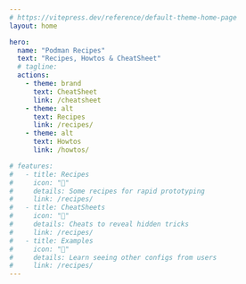 ```yaml
---
# https://vitepress.dev/reference/default-theme-home-page
layout: home

hero:
  name: "Podman Recipes"
  text: "Recipes, Howtos & CheatSheet"
  # tagline: 
  actions:
    - theme: brand
      text: CheatSheet
      link: /cheatsheet
    - theme: alt
      text: Recipes
      link: /recipes/
    - theme: alt
      text: Howtos
      link: /howtos/

# features:
#   - title: Recipes
#     icon: "🙈"
#     details: Some recipes for rapid prototyping
#     link: /recipes/
#   - title: CheatSheets
#     icon: "🙉" 
#     details: Cheats to reveal hidden tricks
#     link: /recipes/
#   - title: Examples
#     icon: "🙊"
#     details: Learn seeing other configs from users
#     link: /recipes/
---
```


